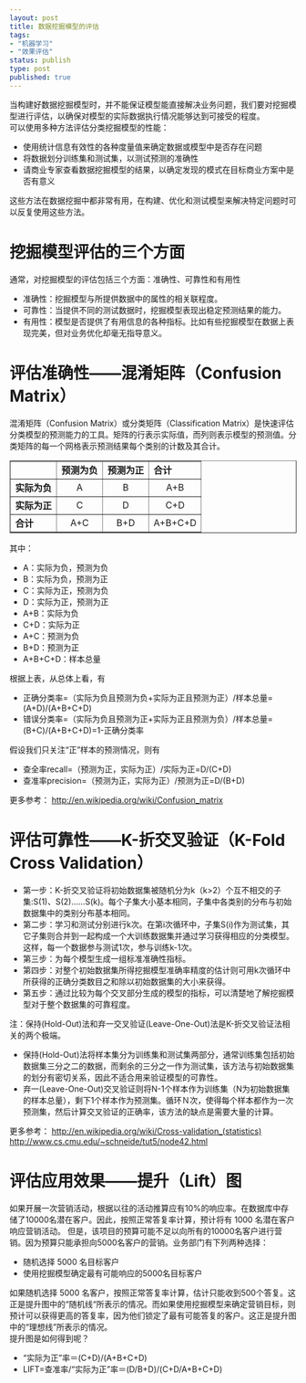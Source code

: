 ```yaml
--- 
layout: post
title: 数据挖掘模型的评估
tags: 
- "机器学习"
- "效果评估"
status: publish
type: post
published: true
---
```

当构建好数据挖掘模型时，并不能保证模型能直接解决业务问题，我们要对挖掘模型进行评估，以确保对模型的实际数据执行情况能够达到可接受的程度。
</br>
可以使用多种方法评估分类挖掘模型的性能：
<ul>
	<li>使用统计信息有效性的各种度量值来确定数据或模型中是否存在问题</li>
	<li>将数据划分训练集和测试集，以测试预测的准确性</li>
	<li>请商业专家查看数据挖掘模型的结果，以确定发现的模式在目标商业方案中是否有意义</li>
</ul>
这些方法在数据挖掘中都非常有用，在构建、优化和测试模型来解决特定问题时可以反复使用这些方法。

# 挖掘模型评估的三个方面 #
通常，对挖掘模型的评估包括三个方面：准确性、可靠性和有用性
<ul>
	<li>准确性：挖掘模型与所提供数据中的属性的相关联程度。</li>
	<li>可靠性：当提供不同的测试数据时，挖掘模型表现出稳定预测结果的能力。</li>
	<li>有用性：模型是否提供了有用信息的各种指标。比如有些挖掘模型在数据上表现完美，但对业务优化却毫无指导意义。</li>
</ul>

# 评估准确性——混淆矩阵（Confusion Matrix） #
混淆矩阵（Confusion Matrix）或分类矩阵（Classification Matrix）是快速评估分类模型的预测能力的工具。矩阵的行表示实际值，而列则表示模型的预测值。分类矩阵的每一个网格表示预测结果每个类别的计数及其合计。
<table border = '1' cellspacing='0'>
	<tr> 
		<td> </td>
		<td><strong>预测为负</strong></td>
		<td><strong>预测为正</strong></td>
		<td><strong>合计</strong></td>
	</tr>
	<tr>
		<td><strong>实际为负</strong> </td>
		<td align="center">A</td>
		<td align="center">B</td>
		<td align="center">A+B</td>
	</tr>
	<tr>
		<td><strong>实际为正</strong> </td>
		<td align="center">C</td>
		<td align="center">D</td>
		<td align="center">C+D</td>
	</tr>
	<tr>
		<td><strong>合计</strong> </td>
		<td align="center">A+C</td>
		<td align="center">B+D</td>
		<td align="center">A+B+C+D</td>
	</tr>
</table>

其中：
<ul>
	<li>A：实际为负，预测为负</li>
	<li>B：实际为负，预测为正</li>
	<li>C：实际为正，预测为负</li>
	<li>D：实际为正，预测为正</li>
	<li>A+B：实际为负</li>
	<li>C+D：实际为正</li>
	<li>A+C：预测为负</li>
	<li>B+D：预测为正</li>
	<li>A+B+C+D：样本总量</li>
</ul>

根据上表，从总体上看，有
<ul>
	<li>正确分类率=（实际为负且预测为负+实际为正且预测为正）/样本总量=(A+D)/(A+B+C+D) </li>
	<li>错误分类率=（实际为负且预测为正+实际为正且预测为负）/样本总量=(B+C)/(A+B+C+D)=1-正确分类率 </li>
</ul>

假设我们只关注“正”样本的预测情况，则有
<ul>
	<li>查全率recall=（预测为正，实际为正）/实际为正=D/(C+D) </li>
	<li>查准率precision=（预测为正，实际为正）/预测为正=D/(B+D) </li>
</ul>

更多参考：
<a href="http://en.wikipedia.org/wiki/Confusion_matrix" target="_blank">http://en.wikipedia.org/wiki/Confusion_matrix</a>

# 评估可靠性——K-折交叉验证（K-Fold Cross Validation） #
<ul>
	<li>第一步：K-折交叉验证将初始数据集被随机分为k（k>2）个互不相交的子集:S(1)、S(2)……S(k)。每个子集大小基本相同，子集中各类别的分布与初始数据集中的类别分布基本相同。 </li>
	<li>第二步：学习和测试分别进行k次。在第i次循环中，子集S(i)作为测试集，其它子集则合并到一起构成一个大训练数据集并通过学习获得相应的分类模型。这样，每一个数据参与测试1次，参与训练k-1次。 </li>
	<li>第三步：为每个模型生成一组标准准确性指标。 </li>
	<li>第四步：对整个初始数据集所得挖掘模型准确率精度的估计则可用k次循环中所获得的正确分类数目之和除以初始数据集的大小来获得。 </li>
	<li>第五步：通过比较为每个交叉部分生成的模型的指标，可以清楚地了解挖掘模型对于整个数据集的可靠程度。 </li>
</ul>

注：保持(Hold-Out)法和弃一交叉验证(Leave-One-Out)法是K-折交叉验证法相关的两个极端。
<ul>
	<li>保持(Hold-Out)法将样本集分为训练集和测试集两部分，通常训练集包括初始数据集三分之二的数据，而剩余的三分之一作为测试集，该方法与初始数据集的划分有密切关系，因此不适合用来验证模型的可靠性。 </li>
	<li>弃一(Leave-One-Out)交叉验证则将N-1个样本作为训练集（N为初始数据集的样本总量），剩下1个样本作为预测集。循环Ｎ次，使得每个样本都作为一次预测集，然后计算交叉验证的正确率，该方法的缺点是需要大量的计算。 </li>
</ul>

更多参考：
<a href="http://en.wikipedia.org/wiki/Cross-validation_(statistics)" target="_blank">http://en.wikipedia.org/wiki/Cross-validation_(statistics)</a>
<a href="http://www.cs.cmu.edu/~schneide/tut5/node42.html" target="_blank">http://www.cs.cmu.edu/~schneide/tut5/node42.html</a>

# 评估应用效果——提升（Lift）图 #

如果开展一次营销活动，根据以往的活动推算应有10%的响应率。在数据库中存储了10000名潜在客户。因此，按照正常答复率计算，预计将有 1000 名潜在客户响应营销活动。
但是，该项目的预算可能不足以向所有的10000名客户进行营销。因为预算只能承担向5000名客户的营销。业务部门有下列两种选择：
<ul>
	<li>随机选择 5000 名目标客户</li>
	<li>使用挖掘模型确定最有可能响应的5000名目标客户</li>
</ul>


如果随机选择 5000 名客户，按照正常答复率计算，估计只能收到500个答复。这正是提升图中的“随机线“所表示的情况。而如果使用挖掘模型来确定营销目标，则预计可以获得更高的答复率，因为他们锁定了最有可能答复的客户。这正是提升图中的“理想线”所表示的情况。
</br>
提升图是如何得到呢？
<ul>
	<li>“实际为正”率＝(C+D)/(A+B+C+D) </li>
	<li>LIFT=查准率/“实际为正”率＝(D/B+D)/(C+D/A+B+C+D) </li>
</ul>
